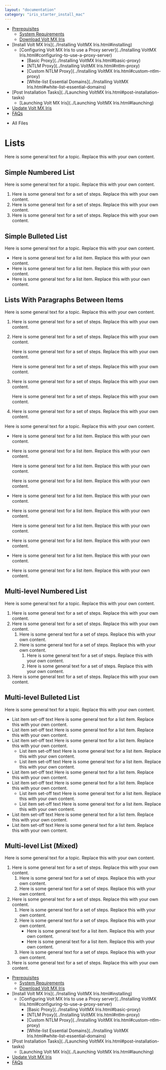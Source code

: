 ```yaml
---
layout: "documentation"
category: "iris_starter_install_mac"
---
```

                                   

[](../Prerequisites.html)

*   [Prerequisites](../Prerequisites.html#prerequisites)
    *   [System Requirements](../Prerequisites.html#system-requirements)
    *   [Download Volt MX Iris](../Prerequisites.html#download)
*   [Install Volt MX Iris](../Installing VoltMX Iris.html#installing)
    *   [Configuring Volt MX Iris to use a Proxy server](../Installing VoltMX Iris.html#configuring-to-use-a-proxy-server)
        *   [Basic Proxy](../Installing VoltMX Iris.html#basic-proxy)
        *   [NTLM Proxy](../Installing VoltMX Iris.html#ntlm-proxy)
        *   [Custom NTLM Proxy](../Installing VoltMX Iris.html#custom-ntlm-proxy)
        *   [White-list Essential Domains](../Installing VoltMX Iris.html#white-list-essential-domains)
*   [Post Installation Tasks](../Launching VoltMX Iris.html#post-installation-tasks)
    *   [Launching Volt MX Iris](../Launching VoltMX Iris.html#launching)
*   [Update Volt MX Iris](../Upgrade.html)
*   [FAQs](../StudioInstallation_FAQs.html#appendix-frequently-asked-questions-faqs)

[](#)

*   All Files

Lists
=====

Here is some general text for a topic. Replace this with your own content.

Simple Numbered List
--------------------

Here is some general text for a topic. Replace this with your own content.

1.  Here is some general text for a set of steps. Replace this with your own content.
2.  Here is some general text for a set of steps. Replace this with your own content.
3.  Here is some general text for a set of steps. Replace this with your own content.

Simple Bulleted List
--------------------

Here is some general text for a topic. Replace this with your own content.

*   Here is some general text for a list item. Replace this with your own content.
*   Here is some general text for a list item. Replace this with your own content.
*   Here is some general text for a list item. Replace this with your own content.

Lists With Paragraphs Between Items
-----------------------------------

Here is some general text for a topic. Replace this with your own content.

1.  Here is some general text for a set of steps. Replace this with your own content.
2.  Here is some general text for a set of steps. Replace this with your own content.
    
    Here is some general text for a set of steps. Replace this with your own content.
    
    Here is some general text for a set of steps. Replace this with your own content.
    
3.  Here is some general text for a set of steps. Replace this with your own content.
    
    Here is some general text for a set of steps. Replace this with your own content.
    
4.  Here is some general text for a set of steps. Replace this with your own content.

Here is some general text for a topic. Replace this with your own content.

*   Here is some general text for a list item. Replace this with your own content.
*   Here is some general text for a list item. Replace this with your own content.
    
    Here is some general text for a list item. Replace this with your own content.
    
    Here is some general text for a list item. Replace this with your own content.
    
*   Here is some general text for a list item. Replace this with your own content.
*   Here is some general text for a list item. Replace this with your own content.
    
    Here is some general text for a list item. Replace this with your own content.
    
*   Here is some general text for a list item. Replace this with your own content.
*   Here is some general text for a list item. Replace this with your own content.
*   Here is some general text for a list item. Replace this with your own content.

Multi-level Numbered List
-------------------------

Here is some general text for a topic. Replace this with your own content.

1.  Here is some general text for a set of steps. Replace this with your own content.
2.  Here is some general text for a set of steps. Replace this with your own content.
    1.  Here is some general text for a set of steps. Replace this with your own content.
    2.  Here is some general text for a set of steps. Replace this with your own content.
        1.  Here is some general text for a set of steps. Replace this with your own content.
        2.  Here is some general text for a set of steps. Replace this with your own content.
3.  Here is some general text for a set of steps. Replace this with your own content.

Multi-level Bulleted List
-------------------------

Here is some general text for a topic. Replace this with your own content.

*   List item set-off text Here is some general text for a list item. Replace this with your own content.
*   List item set-off text Here is some general text for a list item. Replace this with your own content.
*   List item set-off text Here is some general text for a list item. Replace this with your own content.
    *   List item set-off text Here is some general text for a list item. Replace this with your own content.
    *   List item set-off text Here is some general text for a list item. Replace this with your own content.
*   List item set-off text Here is some general text for a list item. Replace this with your own content.
*   List item set-off text Here is some general text for a list item. Replace this with your own content.
    *   List item set-off text Here is some general text for a list item. Replace this with your own content.
    *   List item set-off text Here is some general text for a list item. Replace this with your own content.
*   List item set-off text Here is some general text for a list item. Replace this with your own content.
*   List item set-off text Here is some general text for a list item. Replace this with your own content.

Multi-level List (Mixed)
------------------------

Here is some general text for a topic. Replace this with your own content.

1.  Here is some general text for a set of steps. Replace this with your own content.
    1.  Here is some general text for a set of steps. Replace this with your own content.
    2.  Here is some general text for a set of steps. Replace this with your own content.
2.  Here is some general text for a set of steps. Replace this with your own content.
    1.  Here is some general text for a set of steps. Replace this with your own content.
    2.  Here is some general text for a set of steps. Replace this with your own content.
        *   Here is some general text for a list item. Replace this with your own content.
        *   Here is some general text for a list item. Replace this with your own content.
    3.  Here is some general text for a set of steps. Replace this with your own content.
3.  Here is some general text for a set of steps. Replace this with your own content.


*   [Prerequisites](../Prerequisites.html#prerequisites)
    *   [System Requirements](../Prerequisites.html#system-requirements)
    *   [Download Volt MX Iris](../Prerequisites.html#download)
*   [Install Volt MX Iris](../Installing VoltMX Iris.html#installing)
    *   [Configuring Volt MX Iris to use a Proxy server](../Installing VoltMX Iris.html#configuring-to-use-a-proxy-server)
        *   [Basic Proxy](../Installing VoltMX Iris.html#basic-proxy)
        *   [NTLM Proxy](../Installing VoltMX Iris.html#ntlm-proxy)
        *   [Custom NTLM Proxy](../Installing VoltMX Iris.html#custom-ntlm-proxy)
        *   [White-list Essential Domains](../Installing VoltMX Iris.html#white-list-essential-domains)
*   [Post Installation Tasks](../Launching VoltMX Iris.html#post-installation-tasks)
    *   [Launching Volt MX Iris](../Launching VoltMX Iris.html#launching)
*   [Update Volt MX Iris](../Upgrade.html)
*   [FAQs](../StudioInstallation_FAQs.html#appendix-frequently-asked-questions-faqs)
